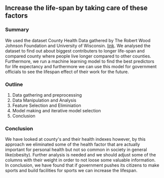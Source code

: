 ## Increase the life-span by taking care of these factors

### Summary

We used the dataset County Health Data gathered by The Robert Wood Johnson Foundation and University of Wisconsin. [link](https://www.rwjf.org/en/how-we-work/grants-explorer/featured-programs/county-health-ranking-roadmap.html). We analysed the dataset to find out about biggest contributers to longer life-span and compared county where people live longer compared to other counties. Furthermore, we run a machine learning model to find the best predictors for life expectancy and furthermore we can use this model for government officials to see the lifespan effect of their work for the future.

### Outline

1. Data gathering and preprocessing
2. Data Manipulation and Analysis
3. Feature Selection and Eliminiation
4. Model making and iterative model selection
5. Conclusion



### Conclusion

We have looked at county's and their health indexes however, by this approach we eliminated some of the health factor that are actually important for personal health but not so common in society in general like(obesity). Further analysis is needed and we should adjust some of the columns with their weight in order to not loose some valuable information. In conclusion, we have found that if government pushes its citizens to make sports and build facilities for sports we can increase the lifespan. 
